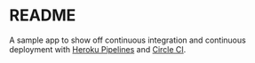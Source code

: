 # README

A sample app to show off continuous integration and continuous deployment with [Heroku Pipelines](https://www.heroku.com/flow) and [Circle CI](https://circleci.com/). 


